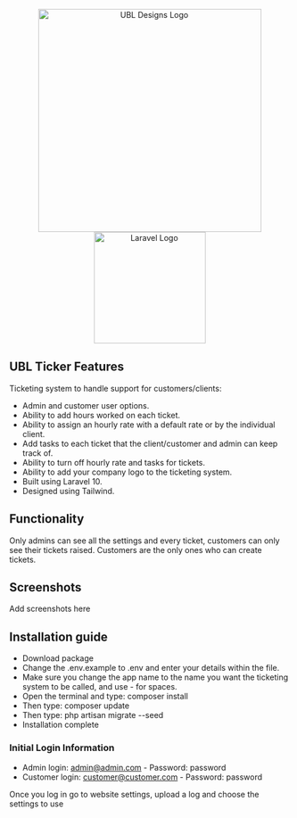 <p align="center">
    <a href="https://www.derbyweb.dev/" target="_blank"><img src="https://www.derby-web-design-agency.co.uk/Resources/Theme/Frontend/images/logo.png" width="400" alt="UBL Designs Logo"></a>
    <br>
    <a href="https://laravel.com" target="_blank"><img src="https://raw.githubusercontent.com/laravel/art/master/logo-lockup/5%20SVG/2%20CMYK/1%20Full%20Color/laravel-logolockup-cmyk-red.svg" width="200" alt="Laravel Logo"></a>
</p>


## UBL Ticker Features

Ticketing system to handle support for customers/clients:

- Admin and customer user options.
- Ability to add hours worked on each ticket.
- Ability to assign an hourly rate with a default rate or by the individual client.
- Add tasks to each ticket that the client/customer and admin can keep track of.
- Ability to turn off hourly rate and tasks for tickets.
- Ability to add your company logo to the ticketing system.
- Built using Laravel 10.
- Designed using Tailwind.

## Functionality 

Only admins can see all the settings and every ticket, customers can only see their tickets raised. 
Customers are the only ones who can create tickets.


## Screenshots

Add screenshots here


## Installation guide

- Download package
- Change the .env.example to .env and enter your details within the file.
- Make sure you change the app name to the name you want the ticketing system to be called, and use - for spaces.
- Open the terminal and type: composer install
- Then type: composer update
- Then type: php artisan migrate --seed
- Installation complete


### Initial Login Information

- Admin login: admin@admin.com - Password: password
- Customer login: customer@customer.com - Password: password

Once you log in go to website settings, upload a log and choose the settings to use
